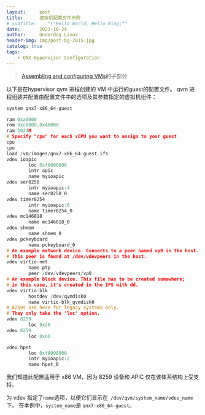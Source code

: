 ```yaml
---
layout:     post
title:      虚拟机配置文件示例
# subtitle:    "\"Hello World, Hello Blog\""
date:       2023-10-24
author:     Underdog Linux
header-img: img/post-bg-2015.jpg
catalog: true
tags:
    - QNX Hypervisor Configuration
---
```


> [Assembling and configuring VMs](https://www.qnx.com/developers/docs/7.1/index.html#com.qnx.doc.hypervisor.user/topic/config/qvm.html)的子部分

以下是在hypervisor qvm 进程创建的 VM 中运行的guest的配置文件。
qvm 进程组装并配置由配置文件中的选项及其参数指定的虚拟机组件：

```h
system qnx7-x86_64-guest

ram 0xa0000
rom 0xc0000,0x40000
ram 1024M
# Specify "cpu" for each vCPU you want to assign to your guest
cpu
cpu
load /vm/images/qnx7-x86_64-guest.ifs
vdev ioapic
        loc 0xf8000000
        intr apic
        name myioapic
vdev ser8250
        intr myioapic:4
        name ser8250_0
vdev timer8254
        intr myioapic:0
        name timer8254_0
vdev mc146818
        name mc146818_0
vdev shmem
        name shmem_0
vdev pckeyboard
        name pckeyboard_0
# An example network device. Connects to a peer named vp0 in the host.
# This peer is found at /dev/vdevpeers in the host.
vdev virtio-net
        name ptp
        peer /dev/vdevpeers/vp0
# An example block device. This file has to be created somewhere;
# in this case, it's created in the IFS with dd.
vdev virtio-blk
        hostdev /dev/qvmdisk0
        name virtio-blk_qvmdisk0
# 8259s are here for legacy systems only. 
# They only take the 'loc' option.
vdev 8259
        loc 0x20
vdev 8259
        loc 0xa0

vdev hpet
        loc 0xf8008000
        intr myioapic:2
        name hpet_0
```

我们知道此配置适用于 x86 VM，因为 8259 设备和 APIC 仅在该体系结构上受支持。

为 vdev 指定了`name`选项，以便它们显示在` /dev/qvm/system_name/vdev_name` 下。
在本例中，`system_name`是 `qnx7-x86_64-guest`。
